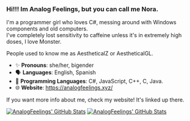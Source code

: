 ### Hi!!! Im Analog Feelings, but you can call me Nora.

I'm a programmer girl who loves C#, messing around with Windows components and old computers.  
I've completely lost sensitivity to caffeine unless it's in extremely high doses, I love Monster.

People used to know me as AestheticalZ or AestheticalGL.

- ✨ **Pronouns**: she/her, bigender
- 🗣️ **Languages**: English, Spanish
- 💾 **Programming Languages**: C#, JavaScript, C++, C, Java.
- 🌐 **Website**: https://analogfeelings.xyz/

If you want more info about me, check my website! It's linked up there.

<a href="https://github.com/anuraghazra/github-readme-stats">
  
  [![AnalogFeelings' GitHub Stats](https://github-readme-stats.vercel.app/api?username=analogfeelings&show_icons=true&theme=github_dark&show=reviews,prs_merged,prs_merged_percentage#gh-dark-mode-only)](https://github.com/anuraghazra/github-readme-stats#gh-dark-mode-only)
  [![AnalogFeelings' GitHub Stats](https://github-readme-stats.vercel.app/api?username=analogfeelings&show_icons=true&show=reviews,prs_merged,prs_merged_percentage#gh-light-mode-only)](https://github.com/anuraghazra/github-readme-stats#gh-light-mode-only)
  
</a>
